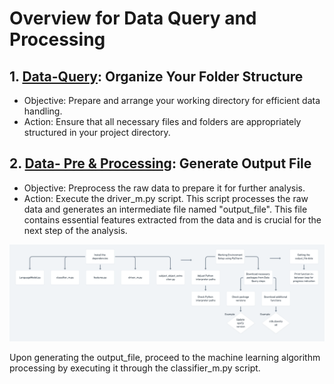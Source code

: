 # Overview for Data Query and Processing
## 1.  [Data-Query](Data-Query): Organize Your Folder Structure
* Objective: Prepare and arrange your working directory for efficient data handling.
* Action: Ensure that all necessary files and folders are appropriately structured in your project directory.

## 2.  [Data- Pre & Processing](DataProcessing): Generate Output File
* Objective: Preprocess the raw data to prepare it for further analysis.
* Action: Execute the driver_m.py script. This script processes the raw data and generates an intermediate file named "output_file". This file contains essential features extracted from the data and is crucial for the next step of the analysis.


![](/Data/DataQuery.png)

Upon generating the output_file, proceed to the machine learning algorithm processing by executing it through the classifier_m.py script.
